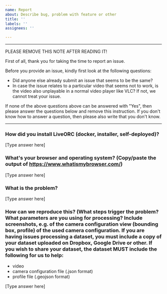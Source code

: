 ```yaml
---
name: Report
about: Describe bug, problem with feature or other
title: ''
labels: ''
assignees: ''

---
```


****************************************
PLEASE REMOVE THIS NOTE AFTER READING IT!

First of all, thank you for taking the time to report an issue.

Before you provide an issue, kindly first look at the following questions:
- Did anyone else already submit an issue that seems to be the same?
- In case the issue relates to a particular video that seems not to work, is the video also unplayable in a normal video player like VLC? If not, we cannot treat your issue.


If none of the above questions above can be answered with "Yes", then please answer the questions below and remove this instruction. If you don't know how to answer a question, then please also write that you don't know.
****************************************
### How did you install LiveORC (docker, installer, self-deployed)?

[Type answer here]

### What's your browser and operating system? (Copy/paste the output of https://www.whatismybrowser.com/)

[Type answer here]

### What is the problem?

[Type answer here]

### How can we reproduce this? (What steps trigger the problem? What parameters are you using for processing? Include screenshots, e.g. of the camera configuration view (bounding box, profile) of the used camera configuration. If you are having issues processing a dataset, you must include a copy of your dataset uploaded on Dropbox, Google Drive or other. If you wish to share your dataset, the dataset MUST include the following for us to help:
- video
- camera configuration file (.json format)
- profile file (.geojson format)

[Type answer here]
